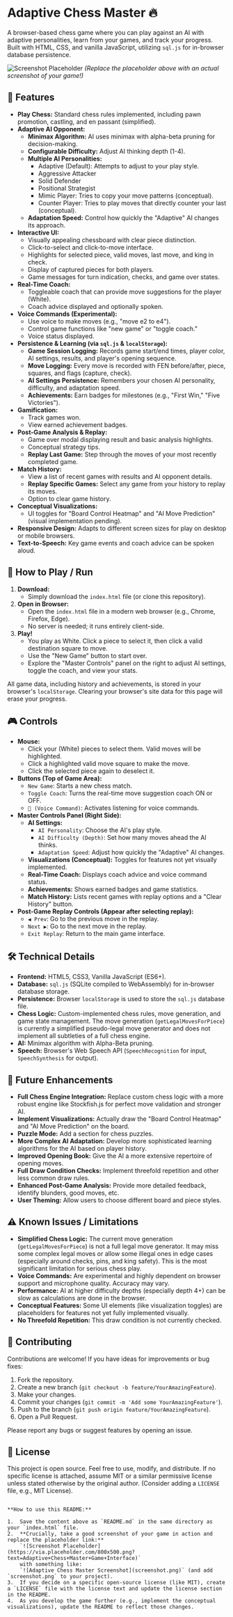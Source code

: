 # Adaptive Chess Master 🔥

A browser-based chess game where you can play against an AI with adaptive personalities, learn from your games, and track your progress. Built with HTML, CSS, and vanilla JavaScript, utilizing `sql.js` for in-browser database persistence.

![Screenshot Placeholder](https://via.placeholder.com/800x500.png?text=Adaptive+Chess+Master+Game+Interface)
*(Replace the placeholder above with an actual screenshot of your game!)*

## 🌟 Features

*   **Play Chess:** Standard chess rules implemented, including pawn promotion, castling, and en passant (simplified).
*   **Adaptive AI Opponent:**
    *   **Minimax Algorithm:** AI uses minimax with alpha-beta pruning for decision-making.
    *   **Configurable Difficulty:** Adjust AI thinking depth (1-4).
    *   **Multiple AI Personalities:**
        *   Adaptive (Default): Attempts to adjust to your play style.
        *   Aggressive Attacker
        *   Solid Defender
        *   Positional Strategist
        *   Mimic Player: Tries to copy your move patterns (conceptual).
        *   Counter Player: Tries to play moves that directly counter your last (conceptual).
    *   **Adaptation Speed:** Control how quickly the "Adaptive" AI changes its approach.
*   **Interactive UI:**
    *   Visually appealing chessboard with clear piece distinction.
    *   Click-to-select and click-to-move interface.
    *   Highlights for selected piece, valid moves, last move, and king in check.
    *   Display of captured pieces for both players.
    *   Game messages for turn indication, checks, and game over states.
*   **Real-Time Coach:**
    *   Toggleable coach that can provide move suggestions for the player (White).
    *   Coach advice displayed and optionally spoken.
*   **Voice Commands (Experimental):**
    *   Use voice to make moves (e.g., "move e2 to e4").
    *   Control game functions like "new game" or "toggle coach."
    *   Voice status displayed.
*   **Persistence & Learning (via `sql.js` & `localStorage`):**
    *   **Game Session Logging:** Records game start/end times, player color, AI settings, results, and player's opening sequence.
    *   **Move Logging:** Every move is recorded with FEN before/after, piece, squares, and flags (capture, check).
    *   **AI Settings Persistence:** Remembers your chosen AI personality, difficulty, and adaptation speed.
    *   **Achievements:** Earn badges for milestones (e.g., "First Win," "Five Victories").
*   **Gamification:**
    *   Track games won.
    *   View earned achievement badges.
*   **Post-Game Analysis & Replay:**
    *   Game over modal displaying result and basic analysis highlights.
    *   Conceptual strategy tips.
    *   **Replay Last Game:** Step through the moves of your most recently completed game.
*   **Match History:**
    *   View a list of recent games with results and AI opponent details.
    *   **Replay Specific Games:** Select any game from your history to replay its moves.
    *   Option to clear game history.
*   **Conceptual Visualizations:**
    *   UI toggles for "Board Control Heatmap" and "AI Move Prediction" (visual implementation pending).
*   **Responsive Design:** Adapts to different screen sizes for play on desktop or mobile browsers.
*   **Text-to-Speech:** Key game events and coach advice can be spoken aloud.

## 🚀 How to Play / Run

1.  **Download:**
    *   Simply download the `index.html` file (or clone this repository).
2.  **Open in Browser:**
    *   Open the `index.html` file in a modern web browser (e.g., Chrome, Firefox, Edge).
    *   No server is needed; it runs entirely client-side.
3.  **Play!**
    *   You play as White. Click a piece to select it, then click a valid destination square to move.
    *   Use the "New Game" button to start over.
    *   Explore the "Master Controls" panel on the right to adjust AI settings, toggle the coach, and view your stats.

All game data, including history and achievements, is stored in your browser's `localStorage`. Clearing your browser's site data for this page will erase your progress.

## 🎮 Controls

*   **Mouse:**
    *   Click your (White) pieces to select them. Valid moves will be highlighted.
    *   Click a highlighted valid move square to make the move.
    *   Click the selected piece again to deselect it.
*   **Buttons (Top of Game Area):**
    *   `New Game`: Starts a new chess match.
    *   `Toggle Coach`: Turns the real-time move suggestion coach ON or OFF.
    *   `🎤 (Voice Command)`: Activates listening for voice commands.
*   **Master Controls Panel (Right Side):**
    *   **AI Settings:**
        *   `AI Personality`: Choose the AI's play style.
        *   `AI Difficulty (Depth)`: Set how many moves ahead the AI thinks.
        *   `Adaptation Speed`: Adjust how quickly the "Adaptive" AI changes.
    *   **Visualizations (Conceptual):** Toggles for features not yet visually implemented.
    *   **Real-Time Coach:** Displays coach advice and voice command status.
    *   **Achievements:** Shows earned badges and game statistics.
    *   **Match History:** Lists recent games with replay options and a "Clear History" button.
*   **Post-Game Replay Controls (Appear after selecting replay):**
    *   `◀ Prev`: Go to the previous move in the replay.
    *   `Next ▶`: Go to the next move in the replay.
    *   `Exit Replay`: Return to the main game interface.

## 🛠️ Technical Details

*   **Frontend:** HTML5, CSS3, Vanilla JavaScript (ES6+).
*   **Database:** `sql.js` (SQLite compiled to WebAssembly) for in-browser database storage.
*   **Persistence:** Browser `localStorage` is used to store the `sql.js` database file.
*   **Chess Logic:** Custom-implemented chess rules, move generation, and game state management. The move generation (`getLegalMovesForPiece`) is currently a simplified pseudo-legal move generator and does not implement all subtleties of a full chess engine.
*   **AI:** Minimax algorithm with Alpha-Beta pruning.
*   **Speech:** Browser's Web Speech API (`SpeechRecognition` for input, `SpeechSynthesis` for output).

## 🔮 Future Enhancements

*   **Full Chess Engine Integration:** Replace custom chess logic with a more robust engine like Stockfish.js for perfect move validation and stronger AI.
*   **Implement Visualizations:** Actually draw the "Board Control Heatmap" and "AI Move Prediction" on the board.
*   **Puzzle Mode:** Add a section for chess puzzles.
*   **More Complex AI Adaptation:** Develop more sophisticated learning algorithms for the AI based on player history.
*   **Improved Opening Book:** Give the AI a more extensive repertoire of opening moves.
*   **Full Draw Condition Checks:** Implement threefold repetition and other less common draw rules.
*   **Enhanced Post-Game Analysis:** Provide more detailed feedback, identify blunders, good moves, etc.
*   **User Theming:** Allow users to choose different board and piece styles.

## ⚠️ Known Issues / Limitations

*   **Simplified Chess Logic:** The current move generation (`getLegalMovesForPiece`) is not a full legal move generator. It may miss some complex legal moves or allow some illegal ones in edge cases (especially around checks, pins, and king safety). This is the most significant limitation for serious chess play.
*   **Voice Commands:** Are experimental and highly dependent on browser support and microphone quality. Accuracy may vary.
*   **Performance:** AI at higher difficulty depths (especially depth 4+) can be slow as calculations are done in the browser.
*   **Conceptual Features:** Some UI elements (like visualization toggles) are placeholders for features not yet fully implemented visually.
*   **No Threefold Repetition:** This draw condition is not currently checked.

## 🤝 Contributing

Contributions are welcome! If you have ideas for improvements or bug fixes:
1.  Fork the repository.
2.  Create a new branch (`git checkout -b feature/YourAmazingFeature`).
3.  Make your changes.
4.  Commit your changes (`git commit -m 'Add some YourAmazingFeature'`).
5.  Push to the branch (`git push origin feature/YourAmazingFeature`).
6.  Open a Pull Request.

Please report any bugs or suggest features by opening an issue.

## 📜 License

This project is open source. Feel free to use, modify, and distribute. If no specific license is attached, assume MIT or a similar permissive license unless stated otherwise by the original author.
(Consider adding a `LICENSE` file, e.g., MIT License).
```

**How to use this README:**

1.  Save the content above as `README.md` in the same directory as your `index.html` file.
2.  **Crucially, take a good screenshot of your game in action and replace the placeholder link:**
    `![Screenshot Placeholder](https://via.placeholder.com/800x500.png?text=Adaptive+Chess+Master+Game+Interface)`
    with something like:
    `![Adaptive Chess Master Screenshot](screenshot.png)` (and add `screenshot.png` to your project).
3.  If you decide on a specific open-source license (like MIT), create a `LICENSE` file with the license text and update the license section in the README.
4.  As you develop the game further (e.g., implement the conceptual visualizations), update the README to reflect those changes.
